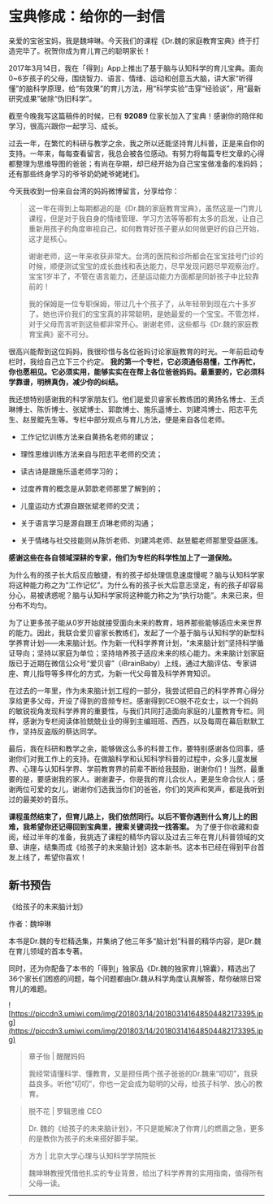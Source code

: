 # 宝典修成：给你的一封信

亲爱的宝爸宝妈，我是魏坤琳。今天我们的课程《Dr.魏的家庭教育宝典》终于打造完毕了。祝贺你成为育儿育己的聪明家长！

2017年3月14日，我在「得到」App上推出了基于脑与认知科学的育儿宝典。面向0~6岁孩子的父母，围绕智力、语言、情绪、运动和创意五大脑，讲大家“听得懂”的脑科学原理，给“有效果”的育儿方法，用“科学实验”击穿“经验谈”，用“最新研究成果”破除“伪旧科学”。

截至今晚我写这篇稿件的时候，已有 **92089** 位家长加入了宝典！感谢你的陪伴和学习，很高兴跟你一起学习、成长。

过去一年，在繁忙的科研与教学之余，我之所以还能坚持育儿科普，正是来自你的支持。一年来，每每查看留言，我总会被各位感动。有努力将每篇专栏文章的心得都整理为思维导图的爸爸；有尚在孕期，却已经开始为自己宝宝做准备的准妈妈；还有那些终身学习的爷爷奶奶姥爷姥姥们。

今天我收到一份来自台湾的妈妈微博留言，分享给你：

> 这一年在得到上每期都追的是《Dr.魏的家庭教育宝典》，虽然这是一门育儿课程，但是对于我自身的情绪管理、学习方法等等都有太多的启发，让自己重新用孩子的角度审视自己，如何教育好孩子要从如何做更好的自己开始，这才是核心。
> 
> 谢谢老师，这一年来收获非常大。台湾的医院和诊所都会在宝宝挂号门诊的时候，顺便测试宝宝的成长曲线和表达能力，尽早发现问题尽早观察治疗。宝宝1岁半了，不管在语言能力，还是运动能力方面都是同龄孩子中比较靠前的！
> 
> 我的保姆是一位专职保姆，带过几十个孩子了，从年轻带到现在六十多岁了。她也评价我们的宝宝真的非常聪明，是她最爱的一个宝宝。不管怎样，对于父母而言听到这些都非常开心。谢谢老师，这些都与《Dr.魏的家庭教育宝典》密不可分。

很高兴能帮到这位妈妈，我很珍惜与各位爸妈讨论家庭教育的时光。一年前启动专栏时，我给自己立下三个约定。 **我的第一个专栏，它必须通俗易懂，工作再忙，你也愿相见。它必须实用，能够实实在在帮上各位爸爸妈妈。最重要的，它必须科学靠谱，明辨真伪，减少你的纠结。** 

我还想特别感谢我的科学家朋友们。他们是爱贝睿家长教练团的黄扬名博士、王贞琳博士、陈忻博士、张斌博士、郭歆博士、施乐遥博士、刘建鸿博士、阳志平先生、赵昱鲲先生等。专栏中部分观点与育儿方法，便是来自各位老师。

* 工作记忆训练方法来自黄扬名老师的建议；

* 理性思维训练方法来自与阳志平老师的交流；

* 读古诗是跟施乐遥老师学习的；

* 过度养育的概念是从郭歆老师那里了解到的；

* 儿童运动方式源自跟张斌老师的交流；

* 关于语言学习是源自跟王贞琳老师的沟通；

* 关于情绪与社交技能则从陈忻老师、刘建鸿老师、赵昱鲲老师那里受益匪浅。

 **感谢这些在各自领域深耕的专家，他们为专栏的科学性加上了一道保险。**

为什么有的孩子长大后反应敏捷，有的孩子却处理信息速度慢呢？脑与认知科学家将这种能力称之为“工作记忆”。为什么有的孩子长大后意志坚定，有的孩子却容易分心，易被诱惑呢？脑与认知科学家将这种能力称之为“执行功能”。未来已来，但分布不均匀。

为了让更多孩子能从0岁开始就接受面向未来的教育，培养那些能够适应未来世界的能力。因此，我联合爱贝睿家长教练们，发起了一个基于脑与认知科学的新型科学养育计划——未来脑计划。作为新一代科学养育计划，“未来脑计划”坚持科学循证导向；坚持以家庭为单位；坚持培养孩子适应未来的核心能力。未来脑计划家庭版已于近期在微信公众号“爱贝睿”（iBrainBaby）上线，通过大脑评估、专家讲座、育儿指导等多样化的方式，为新一代父母普及科学养育知识。

在过去的一年里，作为未来脑计划工程的一部分，我尝试把自己的科学养育心得分享给更多父母，开设了得到的音频专栏。感谢得到CEO脱不花女士，以一个妈妈的敏锐视角发现科学养育的重要性，与我们共同打造面向家庭的儿童教育专栏。同样，感谢为专栏阅读体验兢兢业业的得到主编班班、西西，以及每周在幕后默默工作，坚持反盗版的蔡达同学。

最后，我在科研和教学之余，能够做这么多的科普工作，要特别感谢各位同事，感谢你们对我工作上的支持。在做脑科学和认知科学科普的过程中，众多儿童发展界、心理与认知科学界、学前教育界的前辈不断给我鼓励，谢谢你们！当然，最重要的是，要感谢我的家人。谢谢妻子，你是我的育儿合伙人，更是生命合伙人；感谢两位可爱的女儿，谢谢你们选我当你们的爸爸，你们的哭声和笑声，都是我听到过的最美妙的音乐。

 **课程虽然结束了，但育儿路上，我们依然同行。以后不管你遇到什么育儿上的困难，我希望你还记得回到宝典里，搜索关键词找一找答案。** 为了便于你收藏和查阅，经过半年的准备，我挑选了课程的精华内容以及过去三年在育儿科普领域的文章、讲座，结集而成《给孩子的未来脑计划》这本新书。这本书已经在得到平台首发上线了，希望你喜欢！

## 新书预告

《给孩子的未来脑计划》

作者：魏坤琳

本书是Dr.魏的专栏精选集，并集纳了他三年多“脑计划”科普的精华内容，是Dr.魏在育儿领域的首本专著。

同时，还为你配备了本书的「得到」独家品《Dr.魏的独家育儿锦囊》，精选出了36个家长们困惑的问题，每个问题都由Dr.魏从科学角度认真解答，帮你破除日常育儿的难题。

![https://piccdn3.umiwi.com/img/201803/14/201803141648504482173395.jpg](https://piccdn3.umiwi.com/img/201803/14/201803141648504482173395.jpg)

> 章子怡 | 醒醒妈妈
> 
> 我经常请懂科学、懂教育，又是担任两个孩子爸爸的Dr.魏来“叨叨”，我获益良多。听他“叨叨”，你也一定会成为聪明的父母，给孩子科学、放心的教育。

> 脱不花 | 罗辑思维 CEO
> 
> Dr. 魏的《给孩子的未来脑计划》，不只是能解决了你育儿的燃眉之急，更多的是教你为孩子的未来搭好脚手架。

> 方方 | 北京大学心理与认知科学学院院长
> 
> 魏坤琳教授凭借他扎实的专业背景，给出了科学养育的实用指南，值得所有父母一读。

---
